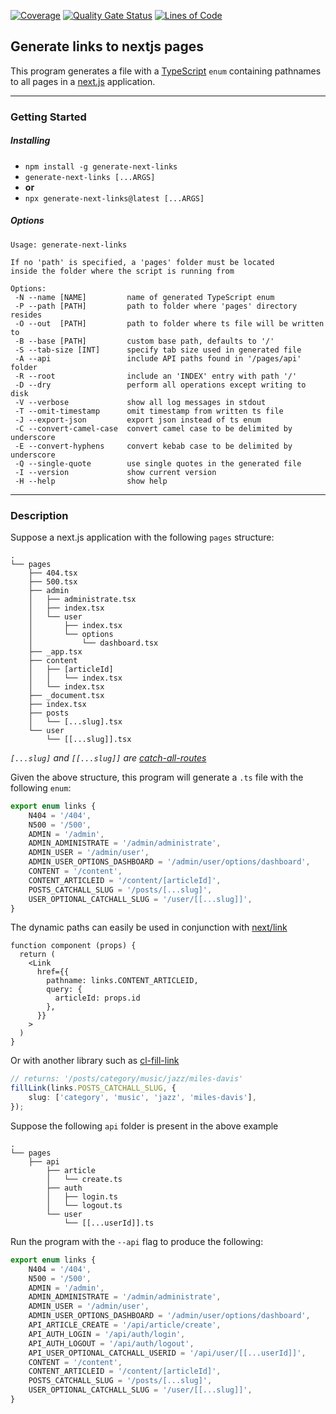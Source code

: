 [![Coverage](https://sonarcloud.io/api/project_badges/measure?project=Lindeneg_generate-next-links&metric=coverage)](https://sonarcloud.io/summary/new_code?id=Lindeneg_generate-next-links) [![Quality Gate Status](https://sonarcloud.io/api/project_badges/measure?project=Lindeneg_generate-next-links&metric=alert_status)](https://sonarcloud.io/summary/new_code?id=Lindeneg_generate-next-links) [![Lines of Code](https://sonarcloud.io/api/project_badges/measure?project=Lindeneg_generate-next-links&metric=ncloc)](https://sonarcloud.io/summary/new_code?id=Lindeneg_generate-next-links)

## Generate links to nextjs pages

This program generates a file with a [TypeScript](https://www.typescriptlang.org/) `enum` containing pathnames to all pages in a [next.js](https://nextjs.org/) application.

---

### Getting Started

##### Installing

-   `npm install -g generate-next-links`
-   `generate-next-links [...ARGS]`
-   **or**
-   `npx generate-next-links@latest [...ARGS]`

##### Options

```
Usage: generate-next-links

If no 'path' is specified, a 'pages' folder must be located
inside the folder where the script is running from

Options:
 -N --name [NAME]         name of generated TypeScript enum
 -P --path [PATH]         path to folder where 'pages' directory resides
 -O --out  [PATH]         path to folder where ts file will be written to
 -B --base [PATH]         custom base path, defaults to '/'
 -S --tab-size [INT]      specify tab size used in generated file
 -A --api                 include API paths found in '/pages/api' folder
 -R --root                include an 'INDEX' entry with path '/'
 -D --dry                 perform all operations except writing to disk
 -V --verbose             show all log messages in stdout
 -T --omit-timestamp      omit timestamp from written ts file
 -J --export-json         export json instead of ts enum
 -C --convert-camel-case  convert camel case to be delimited by underscore
 -E --convert-hyphens     convert kebab case to be delimited by underscore
 -Q --single-quote        use single quotes in the generated file
 -I --version             show current version
 -H --help                show help
```

---

### Description

Suppose a next.js application with the following `pages` structure:

```
.
└── pages
    ├── 404.tsx
    ├── 500.tsx
    ├── admin
    │   ├── administrate.tsx
    │   ├── index.tsx
    │   └── user
    │       ├── index.tsx
    │       └── options
    │           └── dashboard.tsx
    ├── _app.tsx
    ├── content
    │   ├── [articleId]
    │   │   └── index.tsx
    │   └── index.tsx
    ├── _document.tsx
    ├── index.tsx
    ├── posts
    │   └── [...slug].tsx
    └── user
        └── [[...slug]].tsx
```

_`[...slug]` and `[[...slug]]` are [catch-all-routes](https://nextjs.org/docs/routing/dynamic-routes#catch-all-routes)_

Given the above structure, this program will generate a `.ts` file with the following `enum`:

```ts
export enum links {
    N404 = '/404',
    N500 = '/500',
    ADMIN = '/admin',
    ADMIN_ADMINISTRATE = '/admin/administrate',
    ADMIN_USER = '/admin/user',
    ADMIN_USER_OPTIONS_DASHBOARD = '/admin/user/options/dashboard',
    CONTENT = '/content',
    CONTENT_ARTICLEID = '/content/[articleId]',
    POSTS_CATCHALL_SLUG = '/posts/[...slug]',
    USER_OPTIONAL_CATCHALL_SLUG = '/user/[[...slug]]',
}
```

The dynamic paths can easily be used in conjunction with [next/link](https://nextjs.org/docs/api-reference/next/link#with-url-object)

```tsx
function component (props) {
  return (
    <Link
      href={{
        pathname: links.CONTENT_ARTICLEID,
        query: {
          articleId: props.id
        },
      }}
    >
  )
}
```

Or with another library such as [cl-fill-link](https://github.com/Lindeneg/cl-fill-link)

```ts
// returns: '/posts/category/music/jazz/miles-davis'
fillLink(links.POSTS_CATCHALL_SLUG, {
    slug: ['category', 'music', 'jazz', 'miles-davis'],
});
```

Suppose the following `api` folder is present in the above example

```
.
└── pages
    ├── api
        ├── article
        │   └── create.ts
        ├── auth
        │   ├── login.ts
        │   └── logout.ts
        └── user
            └── [[...userId]].ts
```

Run the program with the `--api` flag to produce the following:

```ts
export enum links {
    N404 = '/404',
    N500 = '/500',
    ADMIN = '/admin',
    ADMIN_ADMINISTRATE = '/admin/administrate',
    ADMIN_USER = '/admin/user',
    ADMIN_USER_OPTIONS_DASHBOARD = '/admin/user/options/dashboard',
    API_ARTICLE_CREATE = '/api/article/create',
    API_AUTH_LOGIN = '/api/auth/login',
    API_AUTH_LOGOUT = '/api/auth/logout',
    API_USER_OPTIONAL_CATCHALL_USERID = '/api/user/[[...userId]]',
    CONTENT = '/content',
    CONTENT_ARTICLEID = '/content/[articleId]',
    POSTS_CATCHALL_SLUG = '/posts/[...slug]',
    USER_OPTIONAL_CATCHALL_SLUG = '/user/[[...slug]]',
}
```
